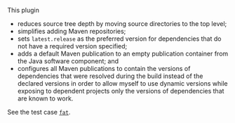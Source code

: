 This plugin
- reduces source tree depth by moving source directories to the top level;
- simplifies adding Maven repositories;
- sets `latest.release` as the preferred version for dependencies that do not have a required version specified;
- adds a default Maven publication to an empty publication container from the Java software component; and
- configures all Maven publications to contain the versions of dependencies that were resolved during the build
instead of the declared versions in order to allow myself to use dynamic versions
while exposing to dependent projects only the versions of dependencies that are known to work.

See the test case [`fat`](./test/cases/fat/build.gradle).
